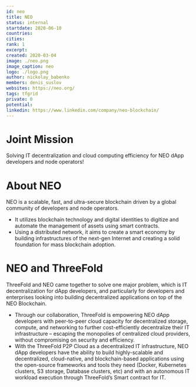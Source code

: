 ```yaml
---
id: neo
title: NEO
status: internal
startdate: 2020-06-10
countries: 
cities: 
rank: 1
excerpt: 
created: 2020-03-04
image: ./neo.png
image_caption: neo
logo: ./logo.png
author: nickolay_babenko  
members: denis_suslov
websites: https://neo.org/
tags: tfgrid
private: 0
potential: 
linkedin: https://www.linkedin.com/company/neo-blockchain/
---
```



# Joint Mission
Solving IT decentralization and cloud computing efficiency for NEO dApp developers and node operators!

# About NEO
NEO is a scalable, fast, and ultra-secure blockchain driven by a global community of developers and node operators.

* It utilizes blockchain technology and digital identities to digitize and automate the management of assets using smart contracts.
* Using a distributed network, it aims to create a smart economy by building infrastructures of the next-gen Internet and creating a solid foundation for mass blockchain adoption.

# NEO and ThreeFold
ThreeFold and NEO came together to solve one major problem, which is IT decentralization for dApp developers, and particularly for developers and enterprises looking into building decentralized applications on top of the NEO Blockchain.

* Through our collaboration, ThreeFold is empowering NEO dApp developers with peer-to-peer cloud capacity for decentralized storage, compute, and networking to further cost-efficiently decentralize their IT infrastructure – escaping the monopolies of centralized cloud providers, without compromising on security and efficiency.
* With the ThreeFold P2P Cloud as a decentralized IT infrastructure, NEO dApp developers have the ability to build highly-scalable and decentralized, cloud-native, and blockchain-based applications using the open-source frameworks and tools they need (Docker, Kubernetes clusters, S3 storage, Database clusters, etc) and with an autonomous IT workload execution through ThreeFold’s Smart contract for IT.
